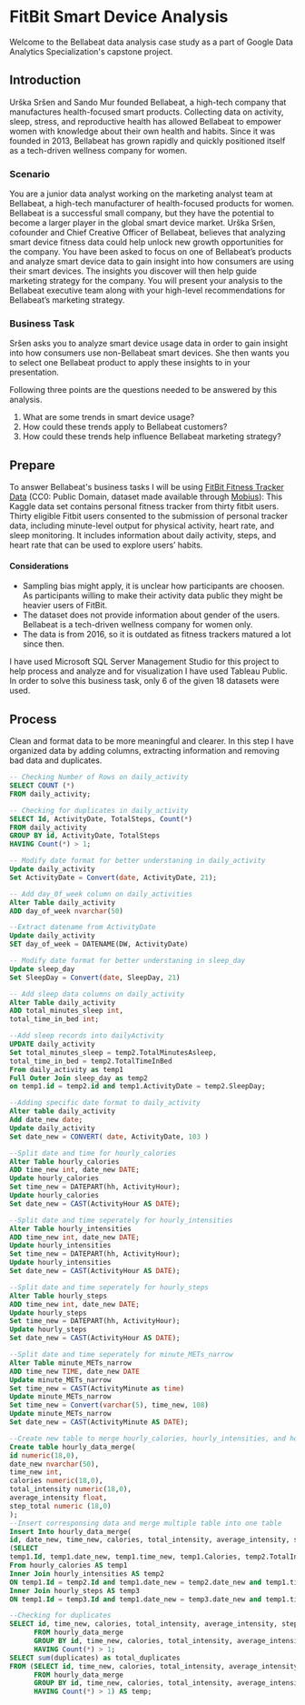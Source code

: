 # FitBit Smart Device Analysis
Welcome to the Bellabeat data analysis case study as a part of Google Data Analytics Specialization's capstone project.
## Introduction
Urška Sršen and Sando Mur founded Bellabeat, a high-tech company that manufactures health-focused smart products. Collecting data on activity, sleep, stress, and reproductive health has allowed Bellabeat to empower women with knowledge about their own health and habits. Since it was founded in 2013, Bellabeat has grown rapidly and quickly positioned itself as a tech-driven wellness company for women. 
### Scenario
You are a junior data analyst working on the marketing analyst team at Bellabeat, a high-tech manufacturer of health-focused products for women. Bellabeat is a successful small company, but they have the potential to become a larger player in the global smart device market. Urška Sršen, cofounder and Chief Creative Officer of Bellabeat, believes that analyzing smart device fitness data could help unlock new growth opportunities for the company. You have been asked to focus on one of Bellabeat’s products and analyze smart device data to gain insight into how consumers are using their smart devices. The insights you discover will then help guide marketing strategy for the company. You will present your analysis to the Bellabeat executive team along with your high-level recommendations for Bellabeat’s marketing strategy.
### Business Task
Sršen asks you to analyze smart device usage data in order to gain insight into how consumers use non-Bellabeat smart devices. She then wants you to select one Bellabeat product to apply these insights to in your presentation. 

Following three points are the questions needed to be answered by this analysis.
1. What are some trends in smart device usage?
2. How could these trends apply to Bellabeat customers?
3. How could these trends help influence Bellabeat marketing strategy?

## Prepare
To answer Bellabeat's business tasks I will be using [FitBit Fitness Tracker Data](https://www.kaggle.com/arashnic/fitbit) (CC0: Public Domain, dataset made available through [Mobius](https://www.kaggle.com/arashnic)): This Kaggle data set contains personal fitness tracker from thirty fitbit users. Thirty eligible Fitbit users consented to the submission of personal tracker data, including minute-level output for physical activity, heart rate, and sleep monitoring. It includes information about daily activity, steps, and heart rate that can be used to explore users’ habits.
#### Considerations
* Sampling bias might apply, it is unclear how participants are choosen. As participants willing to make their activity data public they might be heavier users of FitBit.
* The dataset does not provide information about gender of the users. Bellabeat is a tech-driven wellness company for women only.
* The data is from 2016, so it is outdated as fitness trackers matured a lot since then.

I have used Microsoft SQL Server Management Studio for this project to help process and analyze and for visualization I have used Tableau Public.
In order to solve this business task, only 6 of the given 18 datasets were used.

## Process 
Clean and format data to be more meaningful and clearer. In this step I have organized data by adding columns, extracting information and removing bad data and duplicates.
```SQL
-- Checking Number of Rows on daily_activity
SELECT COUNT (*)
FROM daily_activity;

-- Checking for duplicates in daily_activity
SELECT Id, ActivityDate, TotalSteps, Count(*)
FROM daily_activity
GROUP BY id, ActivityDate, TotalSteps
HAVING Count(*) > 1;

-- Modify date format for better understaning in daily_activity
Update daily_activity
Set ActivityDate = Convert(date, ActivityDate, 21);

-- Add day_0f_week column on daily_activities
Alter Table daily_activity
ADD day_of_week nvarchar(50)

--Extract datename from ActivityDate
Update daily_activity
SET day_of_week = DATENAME(DW, ActivityDate)

-- Modify date format for better understaning in sleep_day
Update sleep_day
Set SleepDay = Convert(date, SleepDay, 21)

-- Add sleep data columns on daily_activity
Alter Table daily_activity
ADD total_minutes_sleep int,
total_time_in_bed int;

--Add sleep records into dailyActivity
UPDATE daily_activity
Set total_minutes_sleep = temp2.TotalMinutesAsleep,
total_time_in_bed = temp2.TotalTimeInBed 
From daily_activity as temp1
Full Outer Join sleep_day as temp2
on temp1.id = temp2.id and temp1.ActivityDate = temp2.SleepDay;

--Adding specific date format to daily_activity
Alter table daily_activity
Add date_new date;
Update daily_activity
Set date_new = CONVERT( date, ActivityDate, 103 )

--Split date and time for hourly_calories
Alter Table hourly_calories
ADD time_new int, date_new DATE;
Update hourly_calories
Set time_new = DATEPART(hh, ActivityHour);
Update hourly_calories
Set date_new = CAST(ActivityHour AS DATE);

--Split date and time seperately for hourly_intensities
Alter Table hourly_intensities
ADD time_new int, date_new DATE;
Update hourly_intensities
Set time_new = DATEPART(hh, ActivityHour);
Update hourly_intensities
Set date_new = CAST(ActivityHour AS DATE);

--Split date and time seperately for hourly_steps
Alter Table hourly_steps
ADD time_new int, date_new DATE;
Update hourly_steps
Set time_new = DATEPART(hh, ActivityHour);
Update hourly_steps
Set date_new = CAST(ActivityHour AS DATE);

--Split date and time seperately for minute_METs_narrow
Alter Table minute_METs_narrow
ADD time_new TIME, date_new DATE
Update minute_METs_narrow
Set time_new = CAST(ActivityMinute as time)
Update minute_METs_narrow
Set time_new = Convert(varchar(5), time_new, 108)
Update minute_METs_narrow
Set date_new = CAST(ActivityMinute AS DATE);

--Create new table to merge hourly_calories, hourly_intensities, and hourly_steps
Create table hourly_data_merge(
id numeric(18,0),
date_new nvarchar(50),
time_new int,
calories numeric(18,0),
total_intensity numeric(18,0),
average_intensity float,
step_total numeric (18,0)
);
--Insert corresponsing data and merge multiple table into one table
Insert Into hourly_data_merge(
id, date_new, time_new, calories, total_intensity, average_intensity, step_total)
(SELECT 
temp1.Id, temp1.date_new, temp1.time_new, temp1.Calories, temp2.TotalIntensity, temp2.AverageIntensity, temp3.StepTotal
From hourly_calories AS temp1
Inner Join hourly_intensities AS temp2
ON temp1.Id = temp2.Id and temp1.date_new = temp2.date_new and temp1.time_new = temp2.time_new 
Inner Join hourly_steps AS temp3
ON temp1.Id = temp3.Id and temp1.date_new = temp3.date_new and temp1.time_new = temp3.time_new);

--Checking for duplicates
SELECT id, time_new, calories, total_intensity, average_intensity, step_total, Count(*) as duplicates
	  FROM hourly_data_merge
	  GROUP BY id, time_new, calories, total_intensity, average_intensity, step_total
	  HAVING Count(*) > 1;
SELECT sum(duplicates) as total_duplicates
FROM (SELECT id, time_new, calories, total_intensity, average_intensity, step_total, Count(*) as duplicates
	  FROM hourly_data_merge
	  GROUP BY id, time_new, calories, total_intensity, average_intensity, step_total
	  HAVING Count(*) > 1) AS temp;
```
